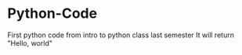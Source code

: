 # Python-Code
First python code from intro to python class last semester
It will return "Hello, world"
